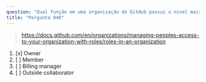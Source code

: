 ```yaml
---
question: "Qual função em uma organização do GitHub possui o nível mais alto de acesso?"
title: "Pergunta 048"
---
```


> https://docs.github.com/en/organizations/managing-peoples-access-to-your-organization-with-roles/roles-in-an-organization
1. [x] Owner
1. [ ] Member
1. [ ] Billing manager
1. [ ] Outside collaborator

